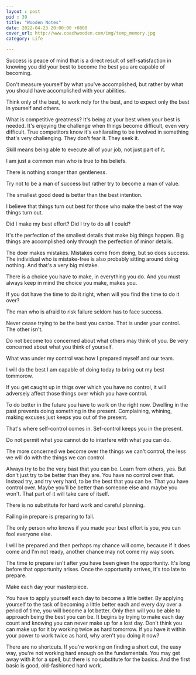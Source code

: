 ```yaml
---
layout : post
pid : 39
title: "Wooden Notes"
date: 2022-04-23 20:00:00 +0800
cover_url: http://www.coachwooden.com/img/temp_memory.jpg
category: Life

---
```



Success is peace of mind that is a direct result of self-satisfaction in knowing you did your best to become the best you are capable of becoming.

Don't measure yourself by what you've accomplished, but rather by what you should have accomplished with your abilities.

Think only of the best, to work noly for the best, and to expect only the best in yourself and others.

What is competitive greatness? It's being at your best when your best is needed. It's enjoying the challenge when things become difficult, even very difficult. True competitors know it's exhilarating to be involved in something that's very challenging. They don't fear it. They seek it. 

Skill means being able to execute all of your job, not just part of it.

I am just a common man who is true to his beliefs.

There is nothing sronger than gentleness.

Try not to be a man of success but rather try to become a man of value.

The smallest good deed is better than the best intention.

I believe that things turn out best for those who make the best of the way things turn out.

Did I make my best effort? Did I try to do all I could?

It's the perfection of the smallest details that make big things happen. Big things are accomplished only through the perfection of minor details.

The doer makes mistakes. Mistakes come from doing, but so does success. The individual who is mistake-free is also probably sitting around doing nothing. And that's a very big mistake.

There is a choice you have to make, in everything you do. And you must always keep in mind the choice you make, makes you.

If you dot have the time to do it right, when will you find the time to do it over?

The man who is afraid to risk failure seldom has to face success.

Never cease trying to be the best you canbe. That is under your control. The other isn't.

Do not become too concerned about what others may think of you. Be very concerned about what you think of yourself.

What was under my control was how I prepared myself and our team.

I will do the best I am capable of doing today to bring out my best tommorow.

If you get caught up in thigs over which you have no control, it will adversely affect those things over which you have control.

To do better in the future you have to work on the right now. Dwelling in the past prevents doing something in the present. Complaining, whining, making excuses just keeps you out of the present.

That's where self-control comes in. Sef-control keeps you in the present.

Do not permit what you cannot do to interfere with what you can do.

The more concerned we become over the things we can't control, the less we will do with the things we can control.

Always try to be the very bast that you can be. Learn from others, yes. But don't just try to be better than they are. You have no control over that. Instead try, and try very hard, to be the best that you can be. That you have control over. Maybe you'll be better than someone else and maybe you won't. That part of it will take care of itself. 

There is no substitute for hard work and careful planning.

Failing in prepare is preparing to fail.

The only person who knows if you made your best effort is you, you can fool everyone else.

I will be prepared and then perhaps my chance will come, because if it does come and I'm not ready, another chance may not come my way soon.

The time to prepare isn't after you have been given the opportunity. It's long before that opportunity arises. Once the opportunity arrives, it's too late to prepare.

Make each day your masterpiece.

You have to apply yourself each day to become a little better. By applying yourself to the task of becoming a little better each and every day over a period of time, you will become a lot better. Only  then will you be able to approach being the best you can be. It begins by trying to make each day count and knowing you can never make up for a lost day. Don't think you can make up for it by working twice as hard tomorrow. If you have it within your power to work  twice as hard, why aren't you doing it now?

There are no shortcuts. If you're working on finding a short cut, the easy way, you're not working hard enough on the fundamentals.  You may get away with it for a spell, but there is no substitute for the basics. And the first  basic is good, old-fashioned hard work.
